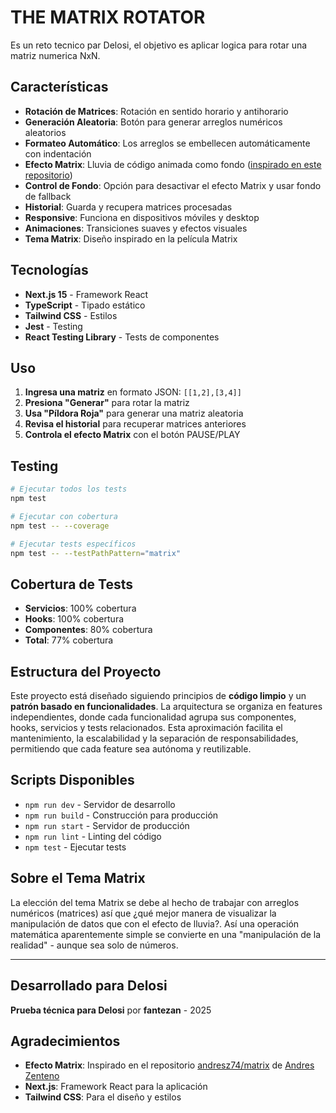# THE MATRIX ROTATOR

Es un reto tecnico par Delosi, el objetivo es aplicar logica para rotar una matriz numerica NxN.

## Características

- **Rotación de Matrices**: Rotación en sentido horario y antihorario
- **Generación Aleatoria**: Botón para generar arreglos numéricos aleatorios
- **Formateo Automático**: Los arreglos se embellecen automáticamente con indentación
- **Efecto Matrix**: Lluvia de código animada como fondo ([inspirado en este repositorio](https://github.com/andresz74/matrix))
- **Control de Fondo**: Opción para desactivar el efecto Matrix y usar fondo de fallback
- **Historial**: Guarda y recupera matrices procesadas
- **Responsive**: Funciona en dispositivos móviles y desktop
- **Animaciones**: Transiciones suaves y efectos visuales
- **Tema Matrix**: Diseño inspirado en la película Matrix

## Tecnologías

- **Next.js 15** - Framework React
- **TypeScript** - Tipado estático
- **Tailwind CSS** - Estilos
- **Jest** - Testing
- **React Testing Library** - Tests de componentes

## Uso

1. **Ingresa una matriz** en formato JSON: `[[1,2],[3,4]]`
2. **Presiona "Generar"** para rotar la matriz
3. **Usa "Píldora Roja"** para generar una matriz aleatoria
4. **Revisa el historial** para recuperar matrices anteriores
5. **Controla el efecto Matrix** con el botón PAUSE/PLAY

## Testing

```bash
# Ejecutar todos los tests
npm test

# Ejecutar con cobertura
npm test -- --coverage

# Ejecutar tests específicos
npm test -- --testPathPattern="matrix"
```

## Cobertura de Tests

- **Servicios**: 100% cobertura
- **Hooks**: 100% cobertura
- **Componentes**: 80% cobertura
- **Total**: 77% cobertura

## Estructura del Proyecto

Este proyecto está diseñado siguiendo principios de **código limpio** y un **patrón basado en funcionalidades**. La arquitectura se organiza en features independientes, donde cada funcionalidad agrupa sus componentes, hooks, servicios y tests relacionados. Esta aproximación facilita el mantenimiento, la escalabilidad y la separación de responsabilidades, permitiendo que cada feature sea autónoma y reutilizable.

## Scripts Disponibles

- `npm run dev` - Servidor de desarrollo
- `npm run build` - Construcción para producción
- `npm run start` - Servidor de producción
- `npm run lint` - Linting del código
- `npm test` - Ejecutar tests

## Sobre el Tema Matrix

La elección del tema Matrix se debe al hecho de trabajar con arreglos numéricos (matrices) así que ¿qué mejor manera de visualizar la manipulación de datos que con el efecto de lluvia?. Así una operación matemática aparentemente simple se convierte en una "manipulación de la realidad" - aunque sea solo de números.

---

## Desarrollado para Delosi

**Prueba técnica para Delosi** por **fantezan** - 2025

## Agradecimientos

- **Efecto Matrix**: Inspirado en el repositorio [andresz74/matrix](https://github.com/andresz74/matrix) de [Andres Zenteno](https://github.com/andresz74)
- **Next.js**: Framework React para la aplicación
- **Tailwind CSS**: Para el diseño y estilos
